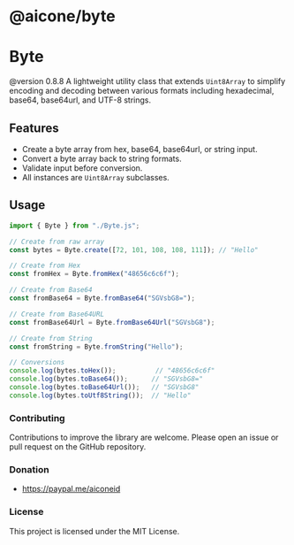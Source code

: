 # @aicone/byte

# Byte
@version 0.8.8
A lightweight utility class that extends `Uint8Array` to simplify encoding and decoding between various formats including hexadecimal, base64, base64url, and UTF-8 strings.

## Features

- Create a byte array from hex, base64, base64url, or string input.
- Convert a byte array back to string formats.
- Validate input before conversion.
- All instances are `Uint8Array` subclasses.

## Usage

```js
import { Byte } from "./Byte.js";

// Create from raw array
const bytes = Byte.create([72, 101, 108, 108, 111]); // "Hello"

// Create from Hex
const fromHex = Byte.fromHex("48656c6c6f");

// Create from Base64
const fromBase64 = Byte.fromBase64("SGVsbG8=");

// Create from Base64URL
const fromBase64Url = Byte.fromBase64Url("SGVsbG8");

// Create from String
const fromString = Byte.fromString("Hello");

// Conversions
console.log(bytes.toHex());          // "48656c6c6f"
console.log(bytes.toBase64());      // "SGVsbG8="
console.log(bytes.toBase64Url());   // "SGVsbG8"
console.log(bytes.toUtf8String());  // "Hello"
```

### Contributing

Contributions to improve the library are welcome. Please open an issue or pull request on the GitHub repository.

### Donation
- https://paypal.me/aiconeid 

### License

This project is licensed under the MIT License.